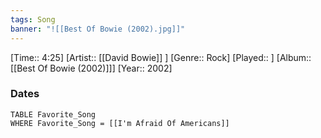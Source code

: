 ```yaml
---
tags: Song  
banner: "![[Best Of Bowie (2002).jpg]]"
---
```

[Time:: 4:25]
[Artist:: [[David Bowie]] ]
[Genre:: Rock]
[Played:: ]
[Album:: [[Best Of Bowie (2002)]]]
[Year:: 2002]
### Dates
````dataview
TABLE Favorite_Song
WHERE Favorite_Song = [[I'm Afraid Of Americans]]
````